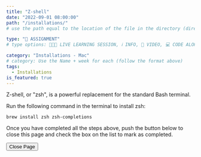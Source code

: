 ```yaml
---
title: "Z-shell"
date: "2022-09-01 08:00:00"
path: "/installations/"
# use the path equal to the location of the file in the directory (directory structure)

type: "📝 ASSIGNMENT"
# type options: 👩🏽‍🏫 LIVE LEARNING SESSION, ℹ️ INFO, 🎥 VIDEO, 💻 CODE ALONG, 🥼LAB, ↩️ REVIEW/NOTES, 👥 GROUP LEARNING, 👷🏼‍♂️ GROUP PROJECT, 🧠 ASSESSMENT, 📝 ASSIGNMENT

category: "Installations - Mac"
# category: Use the Name + week for each (follow the format above)
tags:
  - Installations
is_featured: true
---
```

Z-shell, or "zsh", is a powerful replacement for the standard Bash terminal.

Run the following command in the terminal to install zsh:

```shell
brew install zsh zsh-completions
```

Once you have completed all the steps above, push the button below to close this page and check the box on the list to mark as completed.

<button class="report m-1 p-3 btn-lg btn-outline-warning btn" onclick="window.close()">Close Page</button>
